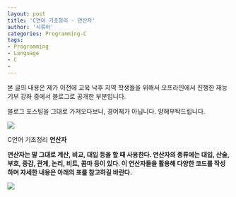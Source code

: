 ```yaml
---
layout: post
title: 'C언어 기초정리 - 연산자'
author: '시류아'
categories: Programming-C
tags:
- Programming
- Language
- C
-
---
```



<script> location.href='https://cafe.naver.com/develoid/701330' ; </script>

<p>  <p></p> </p> <p><p>본 글의 내용은 제가 이전에 교육 낙후 지역 학생들을 위해서 오프라인에서 진행한 재능기부 강좌 중에서 블로그로 공개한 부분입니다.</p><p>블로그 포스팅을 그대로 가져오다보니, 경어체가 아닙니다. 양해부탁드립니다.</p></p><p>  <p>   <img src="https://dthumb-phinf.pstatic.net/?src=%22http%3A%2F%2Fblogfiles.naver.net%2FMjAxNzAxMThfMTI3%2FMDAxNDg0Njk5MjIyNDI2.S5gHqAB6mwWWRFUxY4sQdXTKkOctZWlWAg-MoLWD_5cg.ep_4BdKGf5NY_RMatnxcTxB1Nl9__Kpg-r9OptybMYAg.PNG.searphiel9%2Fc.png%22&amp;type=cafe_wa740">  </p> </p> <p>  <p>   <p>   C언어 기초정리   <b>연산자  </p>  </p> </p> <p>  <p>연산자는 말 그대로 계산, 비교, 대입 등을 할 때 사용한다. 연산자의 종류에는 대입, 산술, 부호, 증감, 관계, 논리, 비트, 콤마 등이 있다. 이 연산자들을 활용해 다양한 코드를 작성하며 자세한 내용은 아래의 표를 참고하길 바란다.</p> </p> <p>  <p>   <img src="https://dthumb-phinf.pstatic.net/?src=%22http%3A%2F%2Fblogfiles.naver.net%2FMjAxNzAxMThfMjA5%2FMDAxNDg0Njk5Mjk3ODk5.h3rMcWTtoOL1ofL6VZNi1dBIjDVU1oGtCyuikWM2n9Qg.nqodDDOFRnTJIuwjCNvEvcIwsd1_hQSGNbCtYrW0HGAg.PNG.searphiel9%2F%25EA%25B7%25B8%25EB%25A6%25BC1.png%22&amp;type=cafe_wa740">  </p> </p> <p>  <p></p> </p>
